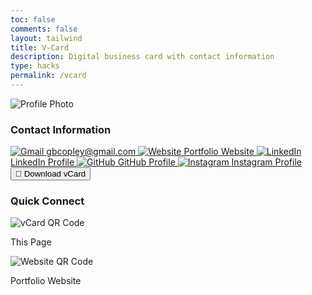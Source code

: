```yaml
---
toc: false
comments: false
layout: tailwind
title: V-Card
description: Digital business card with contact information
type: hacks
permalink: /vcard
---
```


<div class="bg-gradient-to-br from-blue-50 to-white min-h-screen flex flex-col items-center justify-center p-6 space-y-8">
  <!-- Profile Photo -->
  <div class="w-64 h-64 transform hover:scale-[1.02] transition-transform duration-300">
    <img src="{{site.baseurl}}/images/me.jpg" alt="Profile Photo" class="rounded-2xl shadow-xl w-full h-full object-cover object-center" />
  </div>

  <!-- Card Section -->
  <div class="flex flex-col lg:flex-row gap-8 w-full max-w-5xl">
    <!-- Left Card - Contact Info -->
    <div class="flex-1 bg-white rounded-2xl border border-red-200 shadow-lg p-8 hover:shadow-xl transition-shadow duration-300">
      <div class="space-y-6">
        <h3 class="text-2xl font-bold text-gray-800 text-center mb-6">Contact Information</h3>
        <div class="grid grid-cols-1 gap-4 text-gray-700">
          <a href="mailto:gbcopley@gmail.com" class="flex items-center gap-3 p-3 rounded-lg hover:bg-red-50 transition-colors duration-200">
            <img src="https://img.icons8.com/color/24/gmail.png" alt="Gmail" class="w-6 h-6"/>
            <span class="font-medium">gbcopley@gmail.com</span>
          </a>
          <a href="{{site.baseurl}}/" class="flex items-center gap-3 p-3 rounded-lg hover:bg-red-50 transition-colors duration-200">
            <img src="https://img.icons8.com/fluency/24/domain.png" alt="Website" class="w-6 h-6"/>
            <span class="font-medium">Portfolio Website</span>
          </a>
          <a href="https://linkedin.com/in/gavincopley/" target="_blank" class="flex items-center gap-3 p-3 rounded-lg hover:bg-red-50 transition-colors duration-200">
            <img src="https://img.icons8.com/color/24/linkedin.png" alt="LinkedIn" class="w-6 h-6"/>
            <span class="font-medium">LinkedIn Profile</span>
          </a>
          <a href="https://github.com/gavincopley" target="_blank" class="flex items-center gap-3 p-3 rounded-lg hover:bg-red-50 transition-colors duration-200">
            <img src="https://img.icons8.com/material-outlined/24/github.png" alt="GitHub" class="w-6 h-6"/>
            <span class="font-medium">GitHub Profile</span>
          </a>
          <a href="https://instagram.com/gavin.copley" target="_blank" class="flex items-center gap-3 p-3 rounded-lg hover:bg-red-50 transition-colors duration-200">
            <img src="https://img.icons8.com/color/24/instagram-new.png" alt="Instagram" class="w-6 h-6"/>
            <span class="font-medium">Instagram Profile</span>
          </a>
        </div>
        <!-- Download vCard Button -->
        <div class="pt-4 text-center">
          <button onclick="downloadVCard()" class="bg-red-600 hover:bg-red-700 text-white font-bold py-3 px-6 rounded-lg transition-colors duration-200 shadow-md hover:shadow-lg transform hover:scale-105">
            📄 Download vCard
          </button>
        </div>
      </div>
    </div>
    <!-- Right Card - QR Code -->
    <div class="flex-1 bg-white rounded-2xl border border-red-200 shadow-lg p-8 hover:shadow-xl transition-shadow duration-300 flex flex-col items-center justify-center space-y-6">
      <div class="text-center space-y-4">
        <h3 class="text-2xl font-bold text-gray-800">Quick Connect</h3>
      </div>
      <!-- QR Codes Container -->
      <div class="flex flex-col gap-6 items-center justify-center">
        <!-- vCard Page QR Code -->
        <div class="text-center space-y-2">
          <div class="transform hover:scale-105 transition-transform duration-300">
            <img src="{{site.baseurl}}/images/vcard.png" alt="vCard QR Code" class="w-48 h-48 rounded-xl shadow-md border border-gray-200" />
          </div>
          <p class="text-sm text-gray-600 font-medium">This Page</p>
        </div>
        <!-- Main Website QR Code -->
        <div class="text-center space-y-2">
          <div class="transform hover:scale-105 transition-transform duration-300">
            <img src="{{site.baseurl}}/images/home.png" alt="Website QR Code" class="w-48 h-48 rounded-xl shadow-md border border-gray-200" />
          </div>
          <p class="text-sm text-gray-600 font-medium">Portfolio Website</p>
        </div>
      </div>
    </div>
  </div>
</div>

<script>
function downloadVCard() {
  const vCardData = `BEGIN:VCARD
VERSION:3.0
FN:Gavin Copley
EMAIL:gbcopley@gmail.com
URL:gavincopley.github.io/gavin_2025
NOTE:Connect with me on social media and check out my portfolio!
END:VCARD`;

  const blob = new Blob([vCardData], { type: 'text/vcard' });
  const url = window.URL.createObjectURL(blob);
  const a = document.createElement('a');
  a.href = url;
  a.download = 'contact.vcf';
  document.body.appendChild(a);
  a.click();
  document.body.removeChild(a);
  window.URL.revokeObjectURL(url);
}
</script>